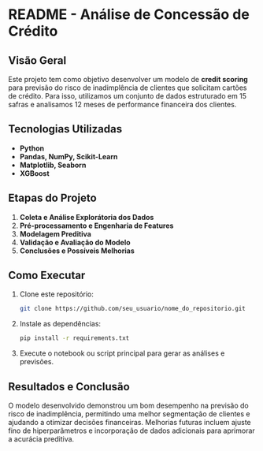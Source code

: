 

# README - Análise de Concessão de Crédito

## Visão Geral
Este projeto tem como objetivo desenvolver um modelo de **credit scoring** para previsão do risco de inadimplência de clientes que solicitam cartões de crédito. Para isso, utilizamos um conjunto de dados estruturado em 15 safras e analisamos 12 meses de performance financeira dos clientes.

## Tecnologias Utilizadas
- **Python**
- **Pandas, NumPy, Scikit-Learn**
- **Matplotlib, Seaborn**
- **XGBoost**

## Etapas do Projeto
1. **Coleta e Análise Explorátoria dos Dados**
2. **Pré-processamento e Engenharia de Features**
3. **Modelagem Preditiva**
4. **Validação e Avaliação do Modelo**
5. **Conclusões e Possíveis Melhorias**

## Como Executar
1. Clone este repositório:
   ```bash
   git clone https://github.com/seu_usuario/nome_do_repositorio.git
   ```
2. Instale as dependências:
   ```bash
   pip install -r requirements.txt
   ```
3. Execute o notebook ou script principal para gerar as análises e previsões.

## Resultados e Conclusão
O modelo desenvolvido demonstrou um bom desempenho na previsão do risco de inadimplência, permitindo uma melhor segmentação de clientes e ajudando a otimizar decisões financeiras. Melhorias futuras incluem ajuste fino de hiperparâmetros e incorporação de dados adicionais para aprimorar a acurácia preditiva.

